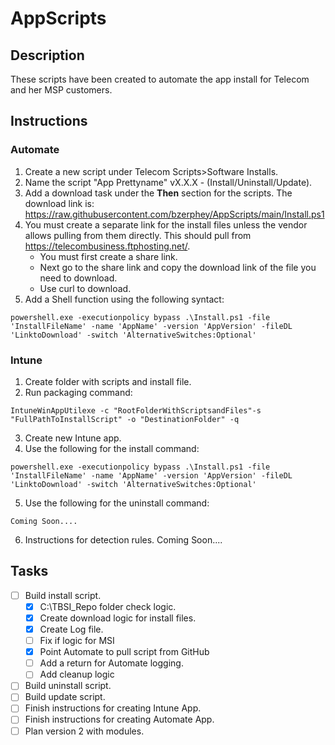 # AppScripts

## Description
<p> These scripts have been created to automate the app install for Telecom and her MSP customers.</p>

## Instructions

### Automate
1. Create a new script under Telecom Scripts>Software Installs.
2. Name the script "App Prettyname" vX.X.X - (Install/Uninstall/Update).
3. Add a download task under the <b>Then</b> section for the scripts. The download link is: https://raw.githubusercontent.com/bzerphey/AppScripts/main/Install.ps1 
4. You must create a separate link for the install files unless the vendor allows pulling from them directly. This should pull from https://telecombusiness.ftphosting.net/.
   - You must first create a share link.
   - Next go to the share link and copy the download link of the file you need to download.
   - Use curl to download.
5. Add a Shell function using the following syntact: 
```
powershell.exe -executionpolicy bypass .\Install.ps1 -file 'InstallFileName' -name 'AppName' -version 'AppVersion' -fileDL 'LinktoDownload' -switch 'AlternativeSwitches:Optional'
```

### Intune
1. Create folder with scripts and install file.
2. Run packaging command:
```
IntuneWinAppUtilexe -c "RootFolderWithScriptsandFiles"-s "FullPathToInstallScript" -o "DestinationFolder" -q
```
3. Create new Intune app.
4. Use the following for the install command:
```
powershell.exe -executionpolicy bypass .\Install.ps1 -file 'InstallFileName' -name 'AppName' -version 'AppVersion' -fileDL 'LinktoDownload' -switch 'AlternativeSwitches:Optional'
```
5. Use the following for the uninstall command:
```
Coming Soon....
```
6. Instructions for detection rules. Coming Soon....


## Tasks
- [ ] Build install script.
  - [x] C:\TBSI_Repo folder check logic.
  - [x] Create download logic for install files.
  - [x] Create Log file. 
  - [ ] Fix if logic for MSI
  - [x] Point Automate to pull script from GitHub
  - [ ] Add a return for Automate logging.
  - [ ] Add cleanup logic
- [ ] Build uninstall script.
- [ ] Build update script.
- [ ] Finish instructions for creating Intune App.
- [ ] Finish instructions for creating Automate App.
- [ ] Plan version 2 with modules.